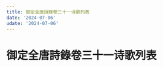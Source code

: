 ```yaml
---
title: 御定全唐詩錄卷三十一诗歌列表
date: '2024-07-06'
udate: '2024-07-06'
---
```

# 御定全唐詩錄卷三十一诗歌列表

<PoemList :list="poems" :authorMap="authorMap" :chapternum="31" />

<script setup>
const chapter = '卷三十一';
import poems from '/data/qtsl/卷三十一/poems.json'
import authorMap from '/data/qtsl/卷三十一/author.json'
</script>
